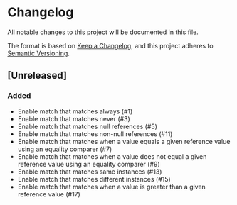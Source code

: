 # Changelog
All notable changes to this project will be documented in this file.

The format is based on [Keep a Changelog](https://keepachangelog.com/en/1.0.0/),
and this project adheres to [Semantic Versioning](https://semver.org/spec/v2.0.0.html).

## [Unreleased]
### Added
- Enable match that matches always (#1)
- Enable match that matches never (#3)
- Enable match that matches null references (#5)
- Enable match that matches non-null references (#11)
- Enable match that matches when a value equals a given reference value using an equality comparer (#7)
- Enable match that matches when a value does not equal a given reference value using an equality comparer (#9)
- Enable match that matches same instances (#13)
- Enable match that matches different instances (#15)
- Enable match that matches when a value is greater than a given reference value (#17)
